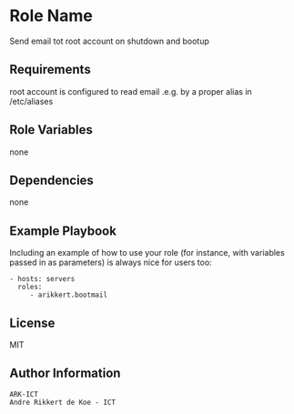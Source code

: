 Role Name
=========

Send email tot root account on shutdown and bootup

Requirements
------------

root account is configured to read email .e.g. by a proper alias in /etc/aliases

Role Variables
--------------

none

Dependencies
------------

none

Example Playbook
----------------

Including an example of how to use your role (for instance, with variables passed in as parameters) is always nice for users too:

    - hosts: servers
      roles:
         - arikkert.bootmail

License
-------

MIT

Author Information
------------------

    ARK-ICT
    Andre Rikkert de Koe - ICT
